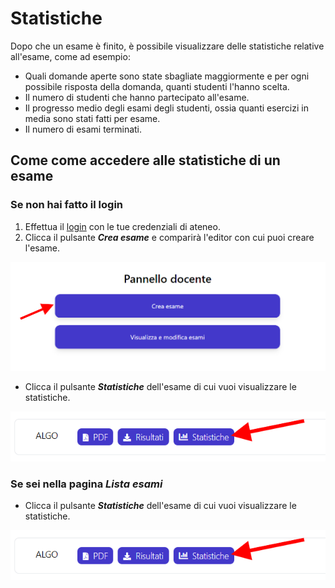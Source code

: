 # Statistiche

Dopo che un esame è finito, è possibile visualizzare delle statistiche relative all'esame, come ad esempio:

* Quali domande aperte sono state sbagliate maggiormente e per ogni possibile risposta della domanda, quanti studenti l'hanno scelta.
* Il numero di studenti che hanno partecipato all'esame.
* Il progresso medio degli esami degli studenti, ossia quanti esercizi in media sono stati fatti per esame.
* Il numero di esami terminati.


## Come come accedere alle statistiche di un esame
### Se non hai fatto il login

1. Effettua il [login](http://sai.di.unipi.it/login/teacher) con le tue credenziali di ateneo.
2. Clicca il pulsante ***Crea esame*** e comparirà l'editor con cui puoi creare l'esame.

![](img\pannello_docente.png)

* Clicca il pulsante ***Statistiche*** dell'esame di cui vuoi visualizzare le statistiche.

![](img\pulsante_statistiche.png)

### Se sei nella pagina *Lista esami*

* Clicca il pulsante ***Statistiche*** dell'esame di cui vuoi visualizzare le statistiche.

![](img\pulsante_statistiche.png)
